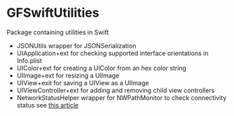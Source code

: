 # GFSwiftUtilities

Package containing utilities in Swift
* JSONUtils wrapper for JSONSerialization
* UIApplication+ext for checking supported interface orientations in Info.plist
* UIColor+ext for creating a UIColor from an hex color string
* UIImage+ext for resizing a UIImage
* UIView+exit for saving a UIView as a UIImage
* UIViewController+ext for adding and removing child view controllers
* NetworkStatusHelper wrapper for NWPathMonitor to check connectivity status see [this article](http://www.gfrigerio.com/check-connectivity-status/)

